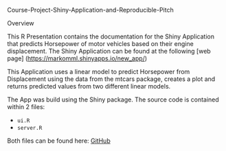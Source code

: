 Course-Project-Shiny-Application-and-Reproducible-Pitch

Overview

This R Presentation contains the documentation for the Shiny Application that predicts Horsepower of motor vehicles based on their engine displacement. The Shiny Application can be found at the following [web page] (https://markomml.shinyapps.io/new_app/)

This Application uses a linear model to predict Horsepower from Displacement using the data from the mtcars package, creates a plot and returns predicted values from two different linear models.

The App was build using the Shiny package. The source code is contained within 2 files:
- `ui.R`
- `server.R`

Both files can be found here: [GitHub](https://github.com/Markomlazic/Shiny_App/tree/master)
